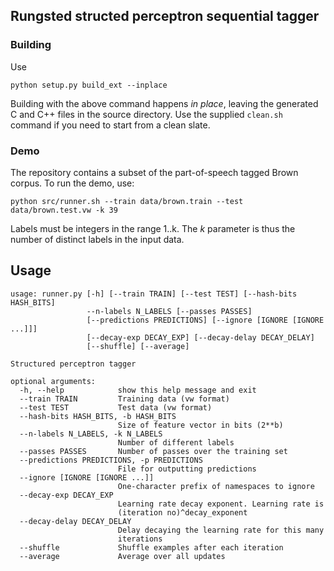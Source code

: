 ## Rungsted structed perceptron sequential tagger

### Building 

Use

``python setup.py build_ext --inplace``

Building with the above command happens *in place*, leaving the generated C and C++ files in the source directory. Use the supplied ``clean.sh`` command if you need to start from a clean slate. 

### Demo

The repository contains a subset of the part-of-speech tagged Brown corpus. To run the demo, use:

``python src/runner.sh --train data/brown.train --test data/brown.test.vw -k 39``

Labels must be integers in the range 1..k. The *k* parameter is thus the number of distinct labels in the input data.

## Usage


```
usage: runner.py [-h] [--train TRAIN] [--test TEST] [--hash-bits HASH_BITS]
                 --n-labels N_LABELS [--passes PASSES]
                 [--predictions PREDICTIONS] [--ignore [IGNORE [IGNORE ...]]]
                 [--decay-exp DECAY_EXP] [--decay-delay DECAY_DELAY]
                 [--shuffle] [--average]

Structured perceptron tagger

optional arguments:
  -h, --help            show this help message and exit
  --train TRAIN         Training data (vw format)
  --test TEST           Test data (vw format)
  --hash-bits HASH_BITS, -b HASH_BITS
                        Size of feature vector in bits (2**b)
  --n-labels N_LABELS, -k N_LABELS
                        Number of different labels
  --passes PASSES       Number of passes over the training set
  --predictions PREDICTIONS, -p PREDICTIONS
                        File for outputting predictions
  --ignore [IGNORE [IGNORE ...]]
                        One-character prefix of namespaces to ignore
  --decay-exp DECAY_EXP
                        Learning rate decay exponent. Learning rate is
                        (iteration no)^decay_exponent
  --decay-delay DECAY_DELAY
                        Delay decaying the learning rate for this many
                        iterations
  --shuffle             Shuffle examples after each iteration
  --average             Average over all updates
```
